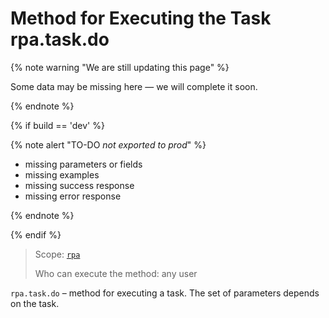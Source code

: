 # Method for Executing the Task rpa.task.do

{% note warning "We are still updating this page" %}

Some data may be missing here — we will complete it soon.

{% endnote %}

{% if build == 'dev' %}

{% note alert "TO-DO _not exported to prod_" %}

- missing parameters or fields
- missing examples
- missing success response
- missing error response

{% endnote %}

{% endif %}

> Scope: [`rpa`](../../../scopes/permissions.md)
>
> Who can execute the method: any user

`rpa.task.do` – method for executing a task. The set of parameters depends on the task.